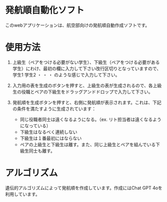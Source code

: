 # 発航順自動化ソフト
このwebアプリケーションは、航空部向けの発航順自動作成ソフトです。

# 使用方法
1. 上級生（ペアをつける必要がない学生）、下級生（ペアをつける必要がある学生）にわけ、最初の欄に入力して下さい改行区切りとなっていますので、
学生1
学生2
・
・
・
のような感じで入力して下さい。

1. 入力用の表を生成のボタンを押すと、上級生の表が生成されるので、各上級生の役職とペアの下級生をドラッグアンドドロップで入力して下さい。

1. 発航順を生成ボタンを押すと、右側に発航順が表示されます。これは、下記の条件を満たすように生成されています：
   - 同じ役職者同士は遠くなるようになる。（ex. リト担当者は遠くなるようになっている）
   - 下級生はなるべく連続しない
   - 下級生は１番最初にはならない
   - ペアの上級生と下級生は離す。また、同じ上級生とペアを組んでいる下級生同士も離す。
  

# アルゴリズム
遺伝的アルゴリズムによって発航順を作成しています。作成にはChat GPT 4oを利用しています。
